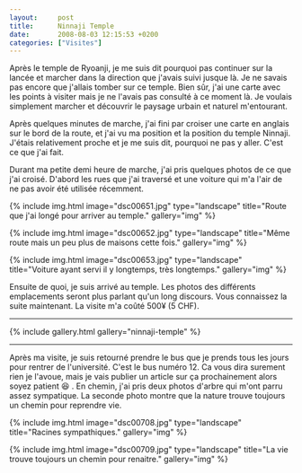 ```yaml
---
layout:     post
title:      Ninnaji Temple
date:       2008-08-03 12:15:53 +0200
categories: ["Visites"]
---
```


Après le temple de Ryoanji, je me suis dit pourquoi pas continuer sur la lancée et marcher dans la direction que
j'avais suivi jusque là. Je ne savais pas encore que j'allais tomber sur ce temple. Bien sûr, j'ai une carte avec
les points à visiter mais je ne l'avais pas consulté à ce moment là. Je voulais simplement marcher et découvrir le
paysage urbain et naturel m'entourant.

<!--more-->

Après quelques minutes de marche, j'ai fini par croiser une carte en anglais sur le bord de la route, et j'ai vu ma
position et la position du temple Ninnaji. J'étais relativement proche et je me suis dit, pourquoi ne pas y aller.
C'est ce que j'ai fait.

Durant ma petite demi heure de marche, j'ai pris quelques photos de ce que j'ai croisé. D'abord les rues que j'ai
traversé et une voiture qui m'a l'air de ne pas avoir été utilisée récemment.

<!-- /assets/images/posts/2008-08-03-ninnaji-temple/dsc00651.jpg -->
{% include img.html
    image="dsc00651.jpg"
    type="landscape"
    title="Route que j'ai longé pour arriver au temple."
    gallery="img"
%}

<!-- /assets/images/posts/2008-08-03-ninnaji-temple/dsc00652.jpg -->
{% include img.html
    image="dsc00652.jpg"
    type="landscape"
    title="Même route mais un peu plus de maisons cette fois."
    gallery="img"
%}

<!-- /assets/images/posts/2008-08-03-ninnaji-temple/dsc00653.jpg -->
{% include img.html
    image="dsc00653.jpg"
    type="landscape"
    title="Voiture ayant servi il y longtemps, très longtemps."
    gallery="img"
%}

Ensuite de quoi, je suis arrivé au temple. Les photos des différents emplacements seront plus parlant qu'un long
discours. Vous connaissez la suite maintenant. La visite m'a coûté 500¥ (5 CHF).

-----

{% include gallery.html gallery="ninnaji-temple" %}

-----

Après ma visite, je suis retourné prendre le bus que je prends tous les jours pour rentrer de l'université. C'est
le bus numéro 12. Ca vous dira surement rien je l'avoue, mais je vais publier un article sur ça prochainement alors
soyez patient :laughing: . En chemin, j'ai pris deux photos d'arbre qui m'ont parru assez sympatique. La seconde photo
montre que la nature trouve toujours un chemin pour reprendre vie.

<!-- /assets/images/posts/2008-08-03-ninnaji-temple/dsc00708.jpg -->
{% include img.html
    image="dsc00708.jpg"
    type="landscape"
    title="Racines sympathiques."
    gallery="img"
%}

<!-- /assets/images/posts/2008-08-03-ninnaji-temple/dsc00709.jpg -->
{% include img.html
    image="dsc00709.jpg"
    type="landscape"
    title="La vie trouve toujours un chemin pour renaitre."
    gallery="img"
%}

